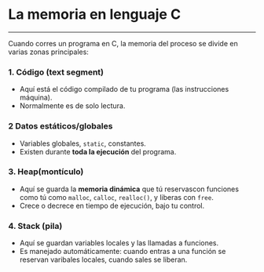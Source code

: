 # La memoria en lenguaje C
---
Cuando corres un programa en C, la memoria del proceso se divide en varias zonas principales:

### 1. Código (text  segment)
* Aquí está el código compilado de tu programa (las instrucciones máquina).
* Normalmente es de solo lectura.

### 2 Datos estáticos/globales
* Variables globales, `static`, constantes.
* Existen durante **toda la ejecución** del programa.

### 3. Heap(montículo)
* Aquí se guarda la **memoria dinámica** que tú reservascon funciones como tú como `malloc`, `calloc`, `realloc()`, y liberas con `free`.
* Crece o decrece en tiempo de ejecución, bajo tu control.

### 4. Stack (pila)
* Aquí se guardan variables locales y las llamadas a funciones.
* Es manejado automáticamente: cuando entras a una función se reservan varibales locales, cuando sales se liberan.
